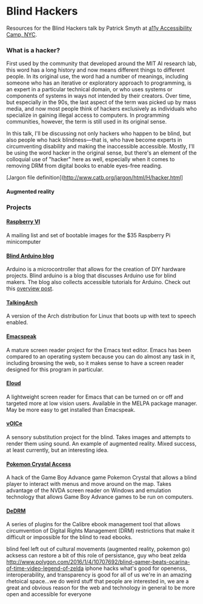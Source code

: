 
# Blind Hackers

Resources for the Blind Hackers talk by Patrick Smyth at [a11y Accessibility Camp, NYC](http://a11ynyc.com/camp/).


### What is a hacker?

First used by the community that developed around the MIT AI research lab, this word has a long history and now means different things to different people. In its original use, the word had a number of meanings, including someone who has an iterative or exploratory approach to programming, is an expert in a particular technical domain, or who uses systems or components of systems in ways not intended by their creators. Over time, but especially in the 90s, the last aspect of the term was picked up by mass media, and now most people think of hackers exclusively as individuals who specialize in gaining illegal access to computers. In programming communities, however, the term is still used in its original sense.

In this talk, I'll be discussing not only hackers who happen to be blind, but also people who hack blindness—that is, who have become experts in circumventing disability and making the inaccessible accessible. Mostly, I'll be using the word hacker in the original sense, but there's an element of the colloquial use of "hacker" here as well, especially when it comes to removing DRM from digital books to enable eyes-free reading.

[Jargon file definition](http://www.catb.org/jargon/html/H/hacker.html]

#### Augmented reality

### Projects

#### [Raspberry VI](http://www.raspberryvi.org/stories/index.html) 

A mailing list and set of bootable images for the $35 Raspberry Pi minicomputer

#### [Blind Arduino blog](http://blarbl.blogspot.com/) 

Arduino is a microcontroller that allows for the creation of DIY hardware projects. Blind arduino is a blog that discusses Arduino use for blind makers. The blog also collects accessible tutorials for Arduino. Check out this [overview post](http://blarbl.blogspot.com/2015/11/what-is-blind-arduino-blog.html).

#### [TalkingArch](https://talkingarch.tk/) 

A version of the Arch distribution for Linux that boots up with text to speech enabled.

#### [Emacspeak](http://emacspeak.sourceforge.net/) 

A mature screen reader project for the Emacs text editor. Emacs has been compared to an operating system because you can do almost any task in it, including browsing the web, so it makes sense to have a screen reader designed for this program in particular.

#### [Eloud](https://github.com/smythp/eloud) 

A lightweight screen reader for Emacs that can be turned on or off and targeted more at low vision users. Available in the MELPA package manager. May be more easy to get installed than Emacspeak.

#### [vOICe](https://www.seeingwithsound.com/) 

A sensory substitution project for the blind. Takes images and attempts to render them using sound. An example of augmented reality. Mixed success, at least currently, but an interesting idea.

#### [Pokemon Crystal Access](https://allinaccess.com/pca/) 

A hack of the Game Boy Advance game Pokemon Crystal that allows a blind player to interact with menus and move around on the map. Takes advantage of the NVDA screen reader on Windows and emulation technology that allows Game Boy Advance games to be run on computers.

#### [DeDRM](https://apprenticealf.wordpress.com/) 

A series of plugins for the Calibre ebook management tool that allows circumvention of Digital Rights Management (DRM) restrictions that make it difficult or impossible for the blind to read ebooks.




blind feel left out of cultural movements (augmented reality, pokemon go)
acksess can restore a bit of this
role of persistance, guy who beat zelda http://www.polygon.com/2016/1/4/10707692/blind-gamer-beats-ocarina-of-time-video-legend-of-zelda
iphone hacks
what's good for openenss, interoperability, and transparency is good for all of us
we're in an amazing rhetoical space...we do weird stuff that people are interested in, we are a great and obvious reason for the web and technology in general to be more open and accessible for everyone
